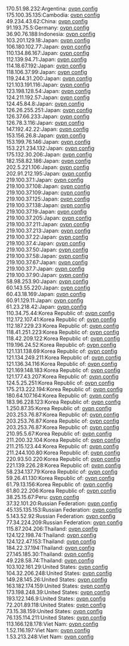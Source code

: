 170.51.98.232:Argentina: [ovpn config](vpn/170_51_98_232.ovpn)  
175.100.35.135:Cambodia: [ovpn config](vpn/175_100_35_135.ovpn)  
49.234.43.62:China: [ovpn config](vpn/49_234_43_62.ovpn)  
91.193.75.5:Germany: [ovpn config](vpn/91_193_75_5.ovpn)  
36.90.76.188:Indonesia: [ovpn config](vpn/36_90_76_188.ovpn)  
103.201.129.18:Japan: [ovpn config](vpn/103_201_129_18.ovpn)  
106.180.102.77:Japan: [ovpn config](vpn/106_180_102_77.ovpn)  
110.134.86.167:Japan: [ovpn config](vpn/110_134_86_167.ovpn)  
112.139.94.71:Japan: [ovpn config](vpn/112_139_94_71.ovpn)  
114.18.67.192:Japan: [ovpn config](vpn/114_18_67_192.ovpn)  
118.106.37.99:Japan: [ovpn config](vpn/118_106_37_99.ovpn)  
119.244.31.200:Japan: [ovpn config](vpn/119_244_31_200.ovpn)  
121.103.191.116:Japan: [ovpn config](vpn/121_103_191_116.ovpn)  
123.198.128.54:Japan: [ovpn config](vpn/123_198_128_54.ovpn)  
124.211.192.57:Japan: [ovpn config](vpn/124_211_192_57.ovpn)  
124.45.84.8:Japan: [ovpn config](vpn/124_45_84_8.ovpn)  
126.26.255.251:Japan: [ovpn config](vpn/126_26_255_251.ovpn)  
126.37.66.233:Japan: [ovpn config](vpn/126_37_66_233.ovpn)  
126.78.3.116:Japan: [ovpn config](vpn/126_78_3_116.ovpn)  
147.192.42.22:Japan: [ovpn config](vpn/147_192_42_22.ovpn)  
153.156.26.8:Japan: [ovpn config](vpn/153_156_26_8.ovpn)  
153.199.76.146:Japan: [ovpn config](vpn/153_199_76_146.ovpn)  
153.221.234.132:Japan: [ovpn config](vpn/153_221_234_132.ovpn)  
175.132.30.206:Japan: [ovpn config](vpn/175_132_30_206.ovpn)  
182.158.82.186:Japan: [ovpn config](vpn/182_158_82_186.ovpn)  
202.5.221.106:Japan: [ovpn config](vpn/202_5_221_106.ovpn)  
202.91.212.195:Japan: [ovpn config](vpn/202_91_212_195.ovpn)  
219.100.37.1:Japan: [ovpn config](vpn/219_100_37_1.ovpn)  
219.100.37.108:Japan: [ovpn config](vpn/219_100_37_108.ovpn)  
219.100.37.109:Japan: [ovpn config](vpn/219_100_37_109.ovpn)  
219.100.37.125:Japan: [ovpn config](vpn/219_100_37_125.ovpn)  
219.100.37.138:Japan: [ovpn config](vpn/219_100_37_138.ovpn)  
219.100.37.19:Japan: [ovpn config](vpn/219_100_37_19.ovpn)  
219.100.37.205:Japan: [ovpn config](vpn/219_100_37_205.ovpn)  
219.100.37.211:Japan: [ovpn config](vpn/219_100_37_211.ovpn)  
219.100.37.213:Japan: [ovpn config](vpn/219_100_37_213.ovpn)  
219.100.37.22:Japan: [ovpn config](vpn/219_100_37_22.ovpn)  
219.100.37.4:Japan: [ovpn config](vpn/219_100_37_4.ovpn)  
219.100.37.50:Japan: [ovpn config](vpn/219_100_37_50.ovpn)  
219.100.37.58:Japan: [ovpn config](vpn/219_100_37_58.ovpn)  
219.100.37.67:Japan: [ovpn config](vpn/219_100_37_67.ovpn)  
219.100.37.7:Japan: [ovpn config](vpn/219_100_37_7.ovpn)  
219.100.37.90:Japan: [ovpn config](vpn/219_100_37_90.ovpn)  
58.98.253.90:Japan: [ovpn config](vpn/58_98_253_90.ovpn)  
60.143.55.220:Japan: [ovpn config](vpn/60_143_55_220.ovpn)  
60.43.18.169:Japan: [ovpn config](vpn/60_43_18_169.ovpn)  
60.91.129.11:Japan: [ovpn config](vpn/60_91_129_11.ovpn)  
61.23.218.42:Japan: [ovpn config](vpn/61_23_218_42.ovpn)  
110.34.75.44:Korea Republic of: [ovpn config](vpn/110_34_75_44.ovpn)  
112.172.107.41:Korea Republic of: [ovpn config](vpn/112_172_107_41.ovpn)  
112.187.229.23:Korea Republic of: [ovpn config](vpn/112_187_229_23.ovpn)  
118.41.251.223:Korea Republic of: [ovpn config](vpn/118_41_251_223.ovpn)  
118.42.209.122:Korea Republic of: [ovpn config](vpn/118_42_209_122.ovpn)  
119.196.24.52:Korea Republic of: [ovpn config](vpn/119_196_24_52.ovpn)  
121.131.138.69:Korea Republic of: [ovpn config](vpn/121_131_138_69.ovpn)  
121.134.249.211:Korea Republic of: [ovpn config](vpn/121_134_249_211.ovpn)  
121.136.34.116:Korea Republic of: [ovpn config](vpn/121_136_34_116.ovpn)  
121.169.148.183:Korea Republic of: [ovpn config](vpn/121_169_148_183.ovpn)  
121.177.43.207:Korea Republic of: [ovpn config](vpn/121_177_43_207.ovpn)  
124.5.25.251:Korea Republic of: [ovpn config](vpn/124_5_25_251.ovpn)  
175.213.222.194:Korea Republic of: [ovpn config](vpn/175_213_222_194.ovpn)  
180.64.107.164:Korea Republic of: [ovpn config](vpn/180_64_107_164.ovpn)  
183.96.228.123:Korea Republic of: [ovpn config](vpn/183_96_228_123.ovpn)  
1.250.87.35:Korea Republic of: [ovpn config](vpn/1_250_87_35.ovpn)  
203.253.76.87:Korea Republic of: [ovpn config](vpn/203_253_76_87.ovpn)  
203.253.76.87:Korea Republic of: [ovpn config](vpn/203_253_76_87.ovpn)  
203.253.76.87:Korea Republic of: [ovpn config](vpn/203_253_76_87.ovpn)  
210.95.5.67:Korea Republic of: [ovpn config](vpn/210_95_5_67.ovpn)  
211.200.32.104:Korea Republic of: [ovpn config](vpn/211_200_32_104.ovpn)  
211.215.123.44:Korea Republic of: [ovpn config](vpn/211_215_123_44.ovpn)  
211.244.100.80:Korea Republic of: [ovpn config](vpn/211_244_100_80.ovpn)  
220.93.50.220:Korea Republic of: [ovpn config](vpn/220_93_50_220.ovpn)  
221.139.226.28:Korea Republic of: [ovpn config](vpn/221_139_226_28.ovpn)  
58.234.137.79:Korea Republic of: [ovpn config](vpn/58_234_137_79.ovpn)  
59.26.41.130:Korea Republic of: [ovpn config](vpn/59_26_41_130.ovpn)  
61.79.13.156:Korea Republic of: [ovpn config](vpn/61_79_13_156.ovpn)  
61.80.22.206:Korea Republic of: [ovpn config](vpn/61_80_22_206.ovpn)  
38.25.15.67:Peru: [ovpn config](vpn/38_25_15_67.ovpn)  
37.32.101.20:Russian Federation: [ovpn config](vpn/37_32_101_20.ovpn)  
45.135.135.153:Russian Federation: [ovpn config](vpn/45_135_135_153.ovpn)  
5.143.52.92:Russian Federation: [ovpn config](vpn/5_143_52_92.ovpn)  
77.34.224.209:Russian Federation: [ovpn config](vpn/77_34_224_209.ovpn)  
115.87.204.206:Thailand: [ovpn config](vpn/115_87_204_206.ovpn)  
124.122.198.74:Thailand: [ovpn config](vpn/124_122_198_74.ovpn)  
124.122.47.153:Thailand: [ovpn config](vpn/124_122_47_153.ovpn)  
184.22.37.194:Thailand: [ovpn config](vpn/184_22_37_194.ovpn)  
27.145.185.30:Thailand: [ovpn config](vpn/27_145_185_30.ovpn)  
49.228.58.74:Thailand: [ovpn config](vpn/49_228_58_74.ovpn)  
103.102.161.29:United States: [ovpn config](vpn/103_102_161_29.ovpn)  
104.32.206.248:United States: [ovpn config](vpn/104_32_206_248.ovpn)  
149.28.145.26:United States: [ovpn config](vpn/149_28_145_26.ovpn)  
163.182.174.159:United States: [ovpn config](vpn/163_182_174_159.ovpn)  
173.198.248.39:United States: [ovpn config](vpn/173_198_248_39.ovpn)  
193.122.146.9:United States: [ovpn config](vpn/193_122_146_9.ovpn)  
72.201.89.118:United States: [ovpn config](vpn/72_201_89_118.ovpn)  
73.15.38.159:United States: [ovpn config](vpn/73_15_38_159.ovpn)  
76.135.114.211:United States: [ovpn config](vpn/76_135_114_211.ovpn)  
113.166.128.178:Viet Nam: [ovpn config](vpn/113_166_128_178.ovpn)  
1.52.116.197:Viet Nam: [ovpn config](vpn/1_52_116_197.ovpn)  
1.53.213.248:Viet Nam: [ovpn config](vpn/1_53_213_248.ovpn)  

